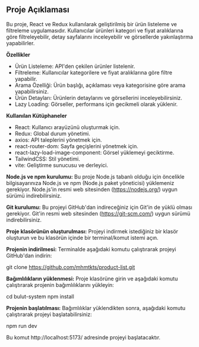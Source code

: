 ## Proje Açıklaması

Bu proje, React ve Redux kullanılarak geliştirilmiş bir ürün listeleme ve filtreleme uygulamasıdır. Kullanıcılar ürünleri kategori ve fiyat aralıklarına göre filtreleyebilir, detay sayfalarını inceleyebilir ve görsellerde yakınlaştırma yapabilirler.

**Özellikler** 
- Ürün Listeleme: API'den çekilen ürünler listelenir.
- Filtreleme: Kullanıcılar kategorilere ve fiyat aralıklarına göre filtre yapabilir.
- Arama Özelliği: Ürün başlığı, açıklaması veya kategorisine göre arama yapabilirsiniz.
- Ürün Detayları: Ürünlerin detaylarını ve görsellerini inceleyebilirsiniz.
- Lazy Loading: Görseller, performans için gecikmeli olarak yüklenir.

**Kullanılan Kütüphaneler** 
- React: Kullanıcı arayüzünü oluşturmak için.
- Redux: Global durum yönetimi.
- axios: API taleplerini yönetmek için.
- react-router-dom: Sayfa geçişlerini yönetmek için.
- react-lazy-load-image-component: Görsel yüklemeyi geciktirme.
- TailwindCSS: Stil yönetimi.
- vite: Geliştirme sunucusu ve derleyici.


**Node.js ve npm kurulumu:**  Bu proje Node.js tabanlı olduğu için öncelikle bilgisayarınıza Node.js ve npm (Node.js paket yöneticisi) yüklemeniz gerekiyor. Node.js'in resmi web sitesinden (https://nodejs.org/) uygun sürümü indirebilirsiniz.

**Git kurulumu:** Bu projeyi GitHub'dan indireceğiniz için Git'in de yüklü olması gerekiyor. Git'in resmi web sitesinden (https://git-scm.com/) uygun sürümü indirebilirsiniz.

**Proje klasörünün oluşturulması:** Projeyi indirmek istediğiniz bir klasör oluşturun ve bu klasörün içinde bir terminal/komut istemi açın.

**Projenin indirilmesi:** Terminalde aşağıdaki komutu çalıştırarak projeyi GitHub'dan indirin:

git clone https://github.com/mhmtkts/product-list.git

**Bağımlılıkların yüklenmesi:** Proje klasörüne girin ve aşağıdaki komutu çalıştırarak projenin bağımlılıklarını yükleyin:

cd bulut-system
npm install

**Projenin başlatılması:** Bağımlılıklar yüklendikten sonra, aşağıdaki komutu çalıştırarak projeyi başlatabilirsiniz:

npm run dev

Bu komut http://localhost:5173/ adresinde projeyi başlatacaktır.